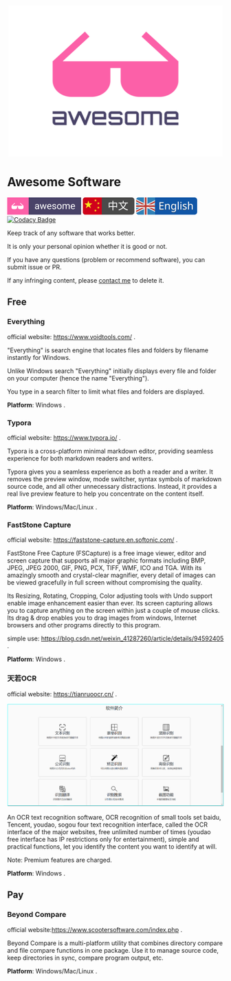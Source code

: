 <div align="center">
	<img width="500" height="350" src="./media/awesome-logo.svg" alt="Awesome">
</div>

# Awesome Software

![Awesome](./media/awesome.svg) [![chinese](./media/chinese.svg)](https://github.com/yansheng836/awesome-software/blob/master/README.md) [![english](./media/english.svg)](https://github.com/yansheng836/awesome-software/blob/master/README-en.md) [![Codacy Badge](https://app.codacy.com/project/badge/Grade/d61b6b748e4c4f5ba29e29da826ce4f4)](https://www.codacy.com?utm_source=github.com&amp;utm_medium=referral&amp;utm_content=yansheng836/awesome-software&amp;utm_campaign=Badge_Grade)

Keep track of any software that works better.

It is only your personal opinion whether it is good or not.

If you have any questions (problem or recommend software), you can submit issue or PR.

If any infringing content, please [contact me](<mailto:sheng.yan836@gmail.com>) to delete it.

## Free

### Everything

official website: <https://www.voidtools.com/> .

"Everything" is search engine that locates files and folders by filename instantly for Windows.

Unlike Windows search "Everything" initially displays every file and folder on your computer (hence the name "Everything").

You type in a search filter to limit what files and folders are displayed.

**Platform**: Windows .

### Typora

official website: <https://www.typora.io/> .

Typora is a cross-platform minimal markdown editor, providing seamless experience for both markdown readers and writers.

Typora gives you a seamless experience as both a reader and a writer. It removes the preview window, mode switcher, syntax symbols of markdown source code, and all other unnecessary distractions. Instead, it provides a real live preview feature to help you concentrate on the content itself.

**Platform**: Windows/Mac/Linux .

### FastStone Capture

official website: <https://faststone-capture.en.softonic.com/>  .

FastStone Free Capture (FSCapture) is a free image viewer, editor and screen capture that supports all major graphic formats including BMP, JPEG, JPEG 2000, GIF, PNG, PCX, TIFF, WMF, ICO and TGA. With its amazingly smooth and crystal-clear magnifier, every detail of images can be viewed gracefully in full screen without compromising the quality.

Its Resizing, Rotating, Cropping, Color adjusting tools with Undo support enable image enhancement easier than ever. Its screen capturing allows you to capture anything on the screen within just a couple of mouse clicks. Its drag & drop enables you to drag images from windows, Internet browsers and other programs directly to this program.

simple use: <https://blog.csdn.net/weixin_41287260/article/details/94592405>  .

**Platform**: Windows .

### 天若OCR

official website: <https://tianruoocr.cn/>  .

![1600491761160](./assets/1600491761160.png)

An OCR text recognition software, OCR recognition of small tools set baidu, Tencent, youdao, sogou four text recognition interface, called the OCR interface of the major websites, free unlimited number of times (youdao free interface has IP restrictions only for entertainment), simple and practical functions, let you identify the content you want to identify at will.

Note: Premium features are charged.

**Platform**: Windows .

## Pay

### Beyond Compare

 official website:<https://www.scootersoftware.com/index.php> .

Beyond Compare is a multi-platform utility that combines directory compare and file compare functions in one package.  Use it to manage source code, keep directories in sync, compare program output, etc.

**Platform**: Windows/Mac/Linux .
